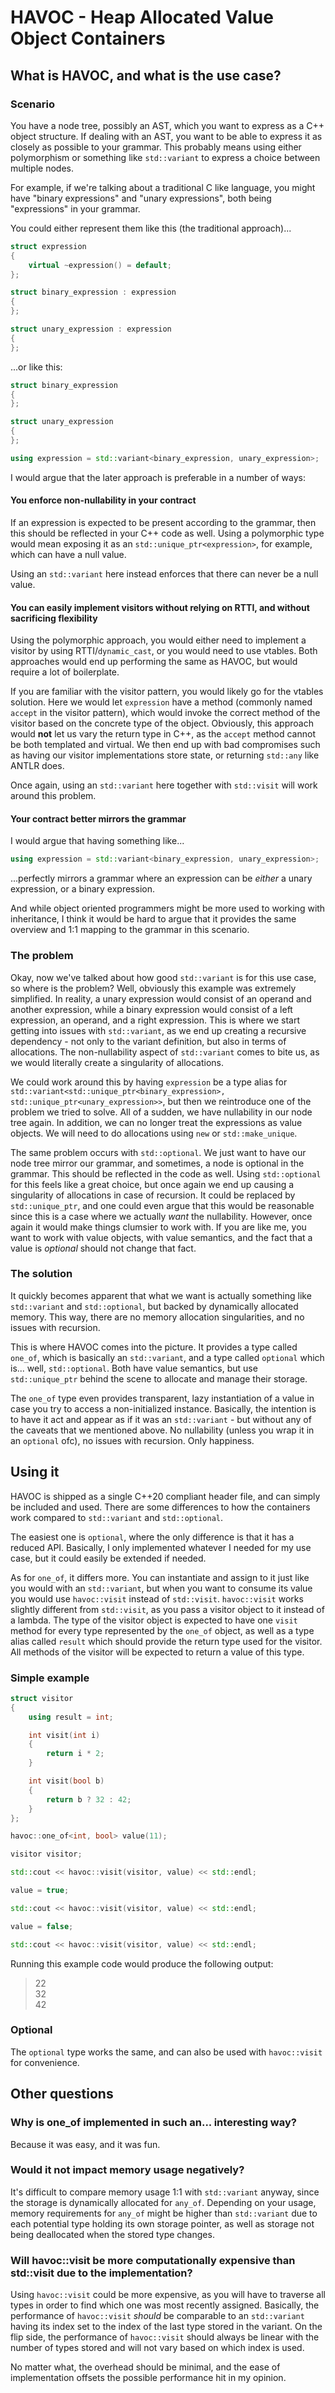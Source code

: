 # HAVOC - Heap Allocated Value Object Containers

## What is HAVOC, and what is the use case?

### Scenario

You have a node tree, possibly an AST, which you want to express as a C++ object structure. If dealing with an AST, you want to be able to express it as closely as possible to your grammar. This probably means using either polymorphism or something like `std::variant` to express a choice between multiple nodes.

For example, if we're talking about a traditional C like language, you might have "binary expressions" and "unary expressions", both being "expressions" in your grammar. 

You could either represent them like this (the traditional approach)...

```cpp
struct expression
{
    virtual ~expression() = default;
};

struct binary_expression : expression
{
};

struct unary_expression : expression
{
};
```
...or like this:

```cpp
struct binary_expression
{
};

struct unary_expression
{
};

using expression = std::variant<binary_expression, unary_expression>;
```

I would argue that the later approach is preferable in a number of ways:

#### You enforce non-nullability in your contract

If an expression is expected to be present according to the grammar, then this should be reflected in your C++ code as well. Using a polymorphic type would mean exposing it as an `std::unique_ptr<expression>`, for example, which can have a null value.

Using an `std::variant` here instead enforces that there can never be a null value.

#### You can easily implement visitors without relying on RTTI, and without sacrificing flexibility

Using the polymorphic approach, you would either need to implement a visitor by using RTTI/`dynamic_cast`, or you would need to use vtables. Both approaches would end up performing the same as HAVOC, but would require a lot of boilerplate.

If you are familiar with the visitor pattern, you would likely go for the vtables solution. Here we would let `expression` have a method (commonly named `accept` in the visitor pattern), which would invoke the correct method of the visitor based on the concrete type of the object. Obviously, this approach would **not** let us vary the return type in C++, as the `accept` method cannot be both templated and virtual. We then end up with bad compromises such as having our visitor implementations store state, or returning `std::any` like ANTLR does.

Once again, using an `std::variant` here together with `std::visit` will work around this problem.

#### Your contract better mirrors the grammar

I would argue that having something like...

```cpp
using expression = std::variant<binary_expression, unary_expression>;
```
...perfectly mirrors a grammar where an expression can be *either* a unary expression, or a binary expression.

And while object oriented programmers might be more used to working with inheritance, I think it would be hard to argue that it provides the same overview and 1:1 mapping to the grammar in this scenario.

### The problem

Okay, now we've talked about how good `std::variant` is for this use case, so where is the problem? Well, obviously this example was extremely simplified. In reality, a unary expression would consist of an operand and another expression, while a binary expression would consist of a left expression, an operand, and a right expression. This is where we start getting into issues with `std::variant`, as we end up creating a recursive dependency - not only to the variant definition, but also in terms of allocations. The non-nullability aspect of `std::variant` comes to bite us, as we would literally create a singularity of allocations.

We could work around this by having `expression` be a type alias for `std::variant<std::unique_ptr<binary_expression>, std::unique_ptr<unary_expression>>`, but then we reintroduce one of the problem we tried to solve. All of a sudden, we have nullability in our node tree again. In addition, we can no longer treat the expressions as value objects. We will need to do allocations using `new` or `std::make_unique`.

The same problem occurs with `std::optional`. We just want to have our node tree mirror our grammar, and sometimes, a node is optional in the grammar. This should be reflected in the code as well. Using `std::optional` for this feels like a great choice, but once again we end up causing a singularity of allocations in case of recursion. It could be replaced by `std::unique_ptr`, and one could even argue that this would be reasonable since this is a case where we actually *want* the nullability. However, once again it would make things clumsier to work with. If you are like me, you want to work with value objects, with value semantics, and the fact that a value is *optional* should not change that fact.

### The solution

It quickly becomes apparent that what we want is actually something like `std::variant` and `std::optional`, but backed by dynamically allocated memory. This way, there are no memory allocation singularities, and no issues with recursion.

This is where HAVOC comes into the picture. It provides a type called `one_of`, which is basically an `std::variant`, and a type called `optional` which is... well, `std::optional`. Both have value semantics, but use `std::unique_ptr` behind the scene to allocate and manage their storage.

The `one_of` type even provides transparent, lazy instantiation of a value in case you try to access a non-initialized instance. Basically, the intention is to have it act and appear as if it was an `std::variant` - but without any of the caveats that we mentioned above. No nullability (unless you wrap it in an `optional` ofc), no issues with recursion. Only happiness.

## Using it

HAVOC is shipped as a single C++20 compliant header file, and can simply be included and used. There are some differences to how the containers work compared to `std::variant` and `std::optional`.

The easiest one is `optional`, where the only difference is that it has a reduced API. Basically, I only implemented whatever I needed for my use case, but it could easily be extended if needed.

As for `one_of`, it differs more. You can instantiate and assign to it just like you would with an `std::variant`, but when you want to consume its value you would use `havoc::visit` instead of `std::visit`. `havoc::visit` works slightly different from `std::visit`, as you pass a visitor object to it instead of a lambda. The type of the visitor object is expected to have one `visit` method for every type represented by the `one_of` object, as well as a type alias called `result` which should provide the return type used for the visitor. All methods of the visitor will be expected to return a value of this type.

### Simple example

```cpp
struct visitor
{
	using result = int;

	int visit(int i)
	{
		return i * 2;
	}

	int visit(bool b)
	{
		return b ? 32 : 42;
	}
};

havoc::one_of<int, bool> value(11);

visitor visitor;

std::cout << havoc::visit(visitor, value) << std::endl;

value = true;

std::cout << havoc::visit(visitor, value) << std::endl;

value = false;

std::cout << havoc::visit(visitor, value) << std::endl;
```

Running this example code would produce the following output:
> 22  
> 32  
> 42  

### Optional

The `optional` type works the same, and can also be used with `havoc::visit` for convenience. 

## Other questions

### Why is one_of implemented in such an... interesting way?

Because it was easy, and it was fun. 

### Would it not impact memory usage negatively?

It's difficult to compare memory usage 1:1 with `std::variant` anyway, since the storage is dynamically allocated for `any_of`. Depending on your usage, memory requirements for `any_of` might be higher than `std::variant` due to each potential type holding its own storage pointer, as well as storage not being deallocated when the stored type changes.

### Will havoc::visit be more computationally expensive than std::visit due to the implementation?

Using `havoc::visit` could be more expensive, as you will have to traverse all types in order to find which one was most recently assigned. Basically, the performance of `havoc::visit` *should* be comparable to an `std::variant` having its index set to the index of the last type stored in the variant. On the flip side, the performance of `havoc::visit` should always be linear with the number of types stored and will not vary based on which index is used.

No matter what, the overhead should be minimal, and the ease of implementation offsets the possible performance hit in my opinion.
